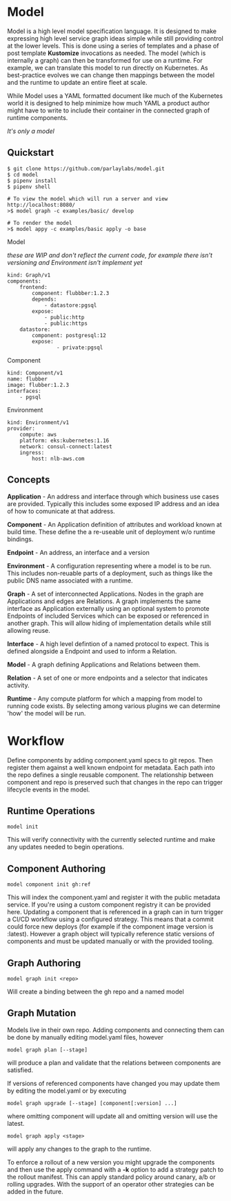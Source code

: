 Model
====

Model is a high level model specification language. It is designed to make expressing high level service graph ideas simple while still providing control at the lower levels. This is done using a series of templates and a phase of post template __Kustomize__ invocations as needed. The model (which is internally a graph) can then be transformed for use on a runtime. For example, we can translate this model to run directly on Kubernetes. As best-practice evolves we can change then mappings between the model and the runtime to update an entire fleet at scale. 

While Model uses a YAML formatted document like much of the Kubernetes world it is designed to help minimize how much YAML a product author might have to write to include their container in the connected graph of runtime components.

*It's only a model*

Quickstart
----------

```
$ git clone https://github.com/parlaylabs/model.git
$ cd model
$ pipenv install
$ pipenv shell

# To view the model which will run a server and view http://localhost:8080/
>$ model graph -c examples/basic/ develop

# To render the model 
>$ model appy -c examples/basic apply -o base
```

Model

*these are WIP and don't reflect the current code, for example there isn't versioning and Environment isn't implement yet*

```
kind: Graph/v1
components:
    frontend:
        component: flubbber:1.2.3
        depends: 
            - datastore:pgsql
        expose: 
            - public:http
            - public:https
    datastore:
        component: postgresql:12
        expose:
                - private:pgsql
```

Component

```
kind: Component/v1
name: flubber
image: flubber:1.2.3
interfaces:
    - pgsql
```

Environment
```
kind: Environment/v1
provider:
    compute: aws
    platform: eks:kubernetes:1.16 
    network: consul-connect:latest
    ingress: 
        host: nlb-aws.com
```

Concepts
--------

**Application** - An address and interface through which business use cases are
provided. Typically this includes some exposed IP address and an idea of how to
comunicate at that address. 

**Component** - An Application definition of attributes and workload known at
build time. These define the a re-useable unit of deployment w/o runtime
bindings.

**Endpoint** - An address, an interface and a version

**Environment** - A configuration representing where a model is to be run. This
includes non-reuable parts of a deployment, such as things like the public DNS
name associated with a runtime. 

**Graph** - A set of interconnected Applications. Nodes in the graph are
Applications and edges are Relations. A graph implements the same interface as
Application externally using an optional system to promote Endpoints of
included Services which can be exposed or referenced in another graph. This
will allow hiding of implementation details while still allowing reuse. 

**Interface** - A high level defintion of a named protocol to expect. This is
defined alongside a Endpoint and used to inform a Relation.

**Model** - A graph defining Applications and Relations between them.

**Relation** - A set of one or more endpoints and a selector that indicates activity.

**Runtime** - Any compute platform for which a mapping from model to running
code exists. By selecting among various plugins we can determine 'how' the
model will be run.


Workflow
=========

Define components by adding component.yaml specs to git repos. Then register them against a well known endpoint for metadata. Each path into the repo defines a single reusable component. The relationship between component and repo is preserved such that changes in the repo can trigger lifecycle events in the model.


Runtime Operations
-------------------

```model init```

This will verify connectivity with the currently selected runtime and make any updates needed to begin operations.


Component Authoring
-------------------

```model component init gh:ref```

This will index the component.yaml and register it with the public metadata service. If you're using a custom component registry it can be provided here.  Updating a component that is referenced in a graph can in turn trigger a CI/CD workflow using a configured strategy. This means that a commit could force new deploys (for example if the component image version is :latest). However a graph object will typically reference static versions of components and must be updated manually or with the provided tooling.

Graph Authoring
---------------

```model graph init <repo>```

Will create a binding between the gh repo and a named model


Graph Mutation
--------------

Models live in their own repo. Adding components and connecting them can be done by manually editing model.yaml files, however

```model graph plan [--stage]``` 

will produce a plan and validate that the relations between components are satisfied.

If versions of referenced components have changed you may update them by editing the model.yaml or by executing

```model graph upgrade [--stage] [component[:version] ...]```

where omitting component will update all and omitting version will use the latest. 


```model graph apply <stage>``` 

will apply any changes to the graph to the runtime. 

To enforce a rollout of a new version you might upgrade the components and then use the apply command with a **-k** option to add a strategy patch to the rollout manifest. This can apply standard policy around canary, a/b or rolling upgrades. With the support of an operator other strategies can be added in the future.


